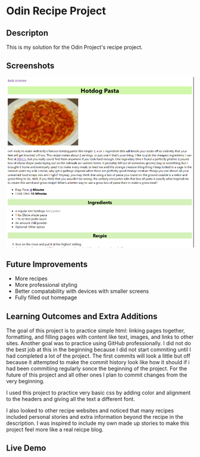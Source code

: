 # Odin Recipe Project

## Descripton
This is my solution for the Odin Project's recipe project.

## Screenshots
![Screenshot](/media/Screenshot%20(797).png "Screenshot")

## Future Improvements
- More recipes
- More professional styling
- Better compatability with devices with smaller screens
- Fully filled out homepage

## Learning Outcomes and Extra Additions
The goal of this project is to practice simple html: linking pages together, formatting, and filling pages with content like text, images, and links to other sites. Another goal was to practice using GitHub professionally. I did not do the best job at this in the beginning because I did not start commiting until I had completed a lot of the project. The first commits will look a little but off because it attempted to make the commit history look like how it should if i had been commitiing regularly sonce the beginning of the project. For the future of this project and all other ones I plan to commit changes from the very beginning.

I used this project to practice very basic css by adding color and alignment to the headers and giving all the text a different font.

I also looked to other recipe websites and noticed that many recipes included personal stories and extra information beyond the recipe in the description. I was inspired to include my own made up stories to make this project feel more like a real reicpe blog.
## Live Demo
